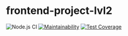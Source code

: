 # frontend-project-lvl2

![Node.js CI](https://github.com/Heizoinside/frontend-project-lvl2/workflows/Node.js%20CI/badge.svg)
[![Maintainability](https://api.codeclimate.com/v1/badges/5eec2e88abc5dff6a42b/maintainability)](https://codeclimate.com/github/Heizoinside/frontend-project-lvl2/maintainability)
[![Test Coverage](https://api.codeclimate.com/v1/badges/5eec2e88abc5dff6a42b/test_coverage)](https://codeclimate.com/github/Heizoinside/frontend-project-lvl2/test_coverage)
